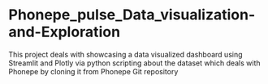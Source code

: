 # Phonepe_pulse_Data_visualization-and-Exploration
This project deals with showcasing a data visualized dashboard using Streamlit and Plotly via python scripting  about the dataset which deals with Phonepe by cloning it from Phonepe Git repository
